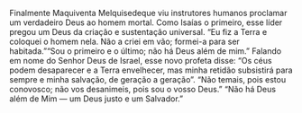 ﻿Finalmente Maquiventa Melquisedeque viu instrutores humanos proclamar um verdadeiro Deus ao homem mortal. Como Isaías o primeiro, esse líder pregou um Deus da criação e sustentação universal. “Eu fiz a Terra e coloquei o homem nela. Não a criei em vão; formei-a para ser habitada.”“Sou o primeiro e o último; não há Deus além de mim.” Falando em nome do Senhor Deus de Israel, esse novo profeta disse: “Os céus podem desaparecer e a Terra envelhecer, mas minha retidão subsistirá para sempre e minha salvação, de geração a geração”. “Não temais, pois estou conovosco; não vos desanimeis, pois sou o vosso Deus.” “Não há Deus além de Mim — um Deus justo e um Salvador.”